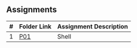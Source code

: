 ##  Assignments

|   #   | Folder Link                             | Assignment Description |
| :---: | --------------------------------------- | ---------------------- |
|   1   | [P01](/5143-Opsys-101/Assignments/P01/) | Shell                  |
